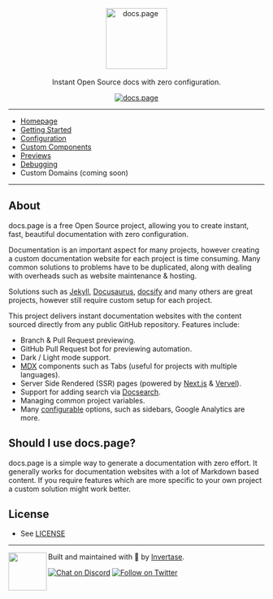 <p align="center">
  <img src="https://docs.page/assets/docs-page-logo.png" alt="docs.page" height="120" /> <br /><br />
  <span>Instant Open Source docs with zero configuration.</span>
</p>

<p align="center">
  <a href="https://docs.page"><img src="https://img.shields.io/badge/powered%20by-docs.page-34C4AC.svg?style=flat-square" alt="docs.page" /></a>
</p>

---

- [Homepage](https://docs.page)
- [Getting Started](https://docs.page/invertase/docs.page)
- [Configuration](https://docs.page/invertase/docs.page/configuration)
- [Custom Components](https://docs.page/invertase/docs.page/components)
- [Previews](https://docs.page/invertase/docs.page/previews)
- [Debugging](https://docs.page/invertase/docs.page/debugging)
- Custom Domains (coming soon)

---

## About 

docs.page is a free Open Source project, allowing you to create instant, fast, beautiful documentation with zero configuration.

Documentation is an important aspect for many projects, however creating a custom documentation website
for each project is time consuming. Many common solutions to problems have to be duplicated, along with 
dealing with overheads such as website maintenance & hosting.

Solutions such as [Jekyll](https://jekyllrb.com/docs/github-pages/), [Docusaurus](https://docusaurus.io/),
[docsify](https://docsify.js.org/#/) and many others are great projects, however still require custom setup for each project.

This project delivers instant documentation websites with the content sourced directly from any public
GitHub repository. Features include:

- Branch & Pull Request previewing.
- GitHub Pull Request bot for previewing automation.
- Dark / Light mode support.
- [MDX](https://github.com/mdx-js/mdx) components such as Tabs (useful for projects with multiple languages).
- Server Side Rendered (SSR) pages (powered by [Next.js](https://nextjs.org/) & [Vervel](https://vercel.com)).
- Support for adding search via [Docsearch](https://docsearch.algolia.com/).
- Managing common project variables.
- Many [configurable](https://docs.page/invertase/docs.page/configuration) options, such as sidebars, Google Analytics are more.

## Should I use docs.page?

docs.page is a simple way to generate a documentation with zero effort. It generally works for documentation websites with a lot of Markdown based content. If you require features which are more specific to your own project a custom solution might work better.

## License

- See [LICENSE](/LICENSE)

---

<p>
  <img align="left" width="75px" src="https://static.invertase.io/assets/invertase-logo-small.png">
  <p align="left">
    Built and maintained with 💛 by <a href="https://invertase.io">Invertase</a>.
  </p>
  <p align="left">
    <a href="https://invertase.link/discord"><img src="https://img.shields.io/discord/295953187817521152.svg?style=flat-square&colorA=7289da&label=Chat%20on%20Discord" alt="Chat on Discord"></a>
    <a href="https://twitter.com/invertaseio"><img src="https://img.shields.io/twitter/follow/invertaseio.svg?style=flat-square&colorA=1da1f2&colorB=&label=Follow%20on%20Twitter" alt="Follow on Twitter"></a>
  </p>
</p>
